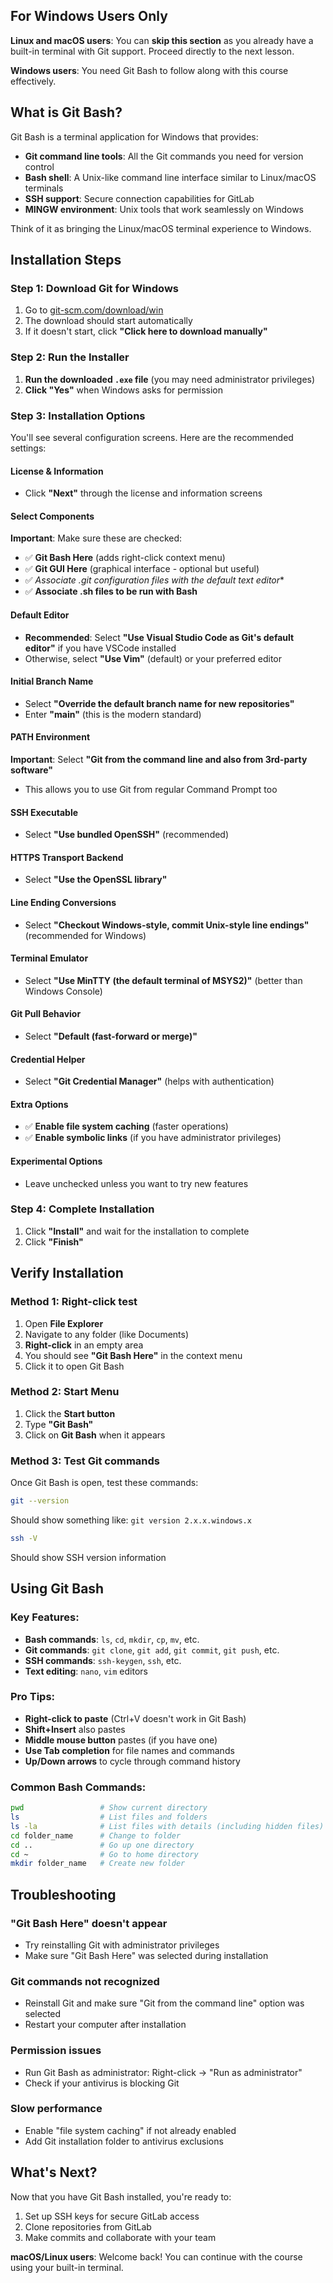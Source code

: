 ## For Windows Users Only

**Linux and macOS users**: You can **skip this section** as you already have a built-in terminal with Git support. Proceed directly to the next lesson.

**Windows users**: You need Git Bash to follow along with this course effectively.

## What is Git Bash?

Git Bash is a terminal application for Windows that provides:
- **Git command line tools**: All the Git commands you need for version control
- **Bash shell**: A Unix-like command line interface similar to Linux/macOS terminals
- **SSH support**: Secure connection capabilities for GitLab
- **MINGW environment**: Unix tools that work seamlessly on Windows

Think of it as bringing the Linux/macOS terminal experience to Windows.

## Installation Steps

### Step 1: Download Git for Windows

1. Go to [git-scm.com/download/win](https://git-scm.com/download/win)
2. The download should start automatically
3. If it doesn't start, click **"Click here to download manually"**

### Step 2: Run the Installer

1. **Run the downloaded `.exe` file** (you may need administrator privileges)
2. **Click "Yes"** when Windows asks for permission

### Step 3: Installation Options

You'll see several configuration screens. Here are the recommended settings:

#### License & Information
- Click **"Next"** through the license and information screens

#### Select Components
**Important**: Make sure these are checked:
- ✅ **Git Bash Here** (adds right-click context menu)
- ✅ **Git GUI Here** (graphical interface - optional but useful)
- ✅ **Associate .git* configuration files with the default text editor**
- ✅ **Associate .sh files to be run with Bash**

#### Default Editor
- **Recommended**: Select **"Use Visual Studio Code as Git's default editor"** if you have VSCode installed
- Otherwise, select **"Use Vim"** (default) or your preferred editor

#### Initial Branch Name
- Select **"Override the default branch name for new repositories"**
- Enter **"main"** (this is the modern standard)

#### PATH Environment
**Important**: Select **"Git from the command line and also from 3rd-party software"**
- This allows you to use Git from regular Command Prompt too

#### SSH Executable
- Select **"Use bundled OpenSSH"** (recommended)

#### HTTPS Transport Backend
- Select **"Use the OpenSSL library"**

#### Line Ending Conversions
- Select **"Checkout Windows-style, commit Unix-style line endings"** (recommended for Windows)

#### Terminal Emulator
- Select **"Use MinTTY (the default terminal of MSYS2)"** (better than Windows Console)

#### Git Pull Behavior
- Select **"Default (fast-forward or merge)"**

#### Credential Helper
- Select **"Git Credential Manager"** (helps with authentication)

#### Extra Options
- ✅ **Enable file system caching** (faster operations)
- ✅ **Enable symbolic links** (if you have administrator privileges)

#### Experimental Options
- Leave unchecked unless you want to try new features

### Step 4: Complete Installation

1. Click **"Install"** and wait for the installation to complete
2. Click **"Finish"**

## Verify Installation

### Method 1: Right-click test
1. Open **File Explorer**
2. Navigate to any folder (like Documents)
3. **Right-click** in an empty area
4. You should see **"Git Bash Here"** in the context menu
5. Click it to open Git Bash

### Method 2: Start Menu
1. Click the **Start button**
2. Type **"Git Bash"**
3. Click on **Git Bash** when it appears

### Method 3: Test Git commands
Once Git Bash is open, test these commands:

```bash
git --version
```
Should show something like: `git version 2.x.x.windows.x`

```bash
ssh -V
```
Should show SSH version information

## Using Git Bash

### Key Features:
- **Bash commands**: `ls`, `cd`, `mkdir`, `cp`, `mv`, etc.
- **Git commands**: `git clone`, `git add`, `git commit`, `git push`, etc.
- **SSH commands**: `ssh-keygen`, `ssh`, etc.
- **Text editing**: `nano`, `vim` editors

### Pro Tips:
- **Right-click to paste** (Ctrl+V doesn't work in Git Bash)
- **Shift+Insert** also pastes
- **Middle mouse button** pastes (if you have one)
- **Use Tab completion** for file names and commands
- **Up/Down arrows** to cycle through command history

### Common Bash Commands:
```bash
pwd                 # Show current directory
ls                  # List files and folders
ls -la              # List files with details (including hidden files)
cd folder_name      # Change to folder
cd ..               # Go up one directory
cd ~                # Go to home directory
mkdir folder_name   # Create new folder
```

## Troubleshooting

### "Git Bash Here" doesn't appear
- Try reinstalling Git with administrator privileges
- Make sure "Git Bash Here" was selected during installation

### Git commands not recognized
- Reinstall Git and make sure "Git from the command line" option was selected
- Restart your computer after installation

### Permission issues
- Run Git Bash as administrator: Right-click → "Run as administrator"
- Check if your antivirus is blocking Git

### Slow performance
- Enable "file system caching" if not already enabled
- Add Git installation folder to antivirus exclusions

## What's Next?

Now that you have Git Bash installed, you're ready to:
1. Set up SSH keys for secure GitLab access
2. Clone repositories from GitLab
3. Make commits and collaborate with your team

**macOS/Linux users**: Welcome back! You can continue with the course using your built-in terminal.